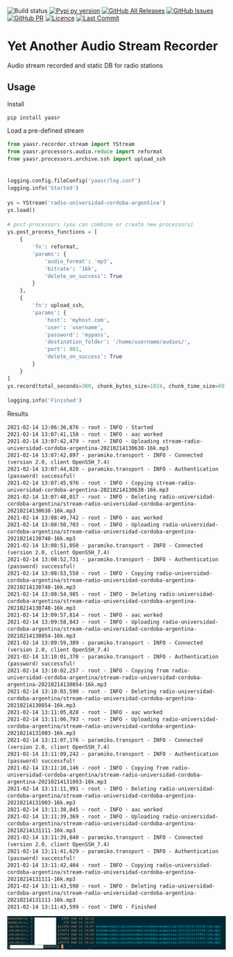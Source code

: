 ![Build status](https://github.com/avdata99/yaasr/workflows/Build/badge.svg?branch=main)
[![Pypi py version](https://img.shields.io/pypi/pyversions/yaasr)](https://pypi.org/project/yaasr/)
[![GitHub All Releases](https://img.shields.io/github/downloads/avdata99/yaasr/total)](https://github.com/avdata99/yaasr/releases)
[![GitHub Issues](https://img.shields.io/github/issues/avdata99/yaasr)](https://github.com/avdata99/yaasr/issues)
[![GitHub PR](https://img.shields.io/github/issues-pr/avdata99/yaasr)](https://github.com/avdata99/yaasr/pulls)
[![Licence](https://img.shields.io/github/license/avdata99/yaasr)](https://github.com/avdata99/yaasr/blob/main/LICENSE)
[![Last Commit](https://img.shields.io/github/last-commit/avdata99/yaasr)](https://github.com/avdata99/yaasr/commits/main)

# Yet Another Audio Stream Recorder

Audio stream recorded and static DB for radio stations

## Usage

Install
```
pip install yaasr
```

Load a pre-defined stream

```python
from yaasr.recorder.stream import YStream
from yaasr.processors.audio.reduce import reformat
from yaasr.processors.archive.ssh import upload_ssh


logging.config.fileConfig('yaasr/log.conf')
logging.info('Started')

ys = YStream('radio-universidad-cordoba-argentina')
ys.load()

# post-processors (you can combine or create new processors)
ys.post_process_functions = [
    {
        'fn': reformat,
        'params': {
            'audio_format': 'mp3',
            'bitrate': '16k',
            'delete_on_success': True
        }
    },
    {
        'fn': upload_ssh,
        'params': {
            'host': 'myhost.com',
            'user': 'username',
            'password': 'mypass',
            'destination_folder': '/home/username/audios/',
            'port': 901,
            'delete_on_success': True
        }
    }
]
ys.record(total_seconds=300, chunk_bytes_size=1024, chunk_time_size=60)

logging.info('Finished')

```

Results

```
2021-02-14 13:06:36,876 - root - INFO - Started
2021-02-14 13:07:41,158 - root - INFO - aac worked
2021-02-14 13:07:42,479 - root - INFO - Uploading stream-radio-universidad-cordoba-argentina-20210214130638-16k.mp3
2021-02-14 13:07:42,897 - paramiko.transport - INFO - Connected (version 2.0, client OpenSSH_7.4)
2021-02-14 13:07:44,820 - paramiko.transport - INFO - Authentication (password) successful!
2021-02-14 13:07:45,976 - root - INFO - Copying stream-radio-universidad-cordoba-argentina-20210214130638-16k.mp3
2021-02-14 13:07:48,017 - root - INFO - Deleting radio-universidad-cordoba-argentina/stream-radio-universidad-cordoba-argentina-20210214130638-16k.mp3
2021-02-14 13:08:49,742 - root - INFO - aac worked
2021-02-14 13:08:50,703 - root - INFO - Uploading radio-universidad-cordoba-argentina/stream-radio-universidad-cordoba-argentina-20210214130748-16k.mp3
2021-02-14 13:08:51,050 - paramiko.transport - INFO - Connected (version 2.0, client OpenSSH_7.4)
2021-02-14 13:08:52,731 - paramiko.transport - INFO - Authentication (password) successful!
2021-02-14 13:08:53,550 - root - INFO - Copying radio-universidad-cordoba-argentina/stream-radio-universidad-cordoba-argentina-20210214130748-16k.mp3
2021-02-14 13:08:54,985 - root - INFO - Deleting radio-universidad-cordoba-argentina/stream-radio-universidad-cordoba-argentina-20210214130748-16k.mp3
2021-02-14 13:09:57,814 - root - INFO - aac worked
2021-02-14 13:09:58,843 - root - INFO - Uploading radio-universidad-cordoba-argentina/stream-radio-universidad-cordoba-argentina-20210214130854-16k.mp3
2021-02-14 13:09:59,389 - paramiko.transport - INFO - Connected (version 2.0, client OpenSSH_7.4)
2021-02-14 13:10:01,370 - paramiko.transport - INFO - Authentication (password) successful!
2021-02-14 13:10:02,257 - root - INFO - Copying from radio-universidad-cordoba-argentina/stream-radio-universidad-cordoba-argentina-20210214130854-16k.mp3
2021-02-14 13:10:03,590 - root - INFO - Deleting radio-universidad-cordoba-argentina/stream-radio-universidad-cordoba-argentina-20210214130854-16k.mp3
2021-02-14 13:11:05,828 - root - INFO - aac worked
2021-02-14 13:11:06,793 - root - INFO - Uploading radio-universidad-cordoba-argentina/stream-radio-universidad-cordoba-argentina-20210214131003-16k.mp3
2021-02-14 13:11:07,176 - paramiko.transport - INFO - Connected (version 2.0, client OpenSSH_7.4)
2021-02-14 13:11:09,242 - paramiko.transport - INFO - Authentication (password) successful!
2021-02-14 13:11:10,146 - root - INFO - Copying from radio-universidad-cordoba-argentina/stream-radio-universidad-cordoba-argentina-20210214131003-16k.mp3
2021-02-14 13:11:11,991 - root - INFO - Deleting radio-universidad-cordoba-argentina/stream-radio-universidad-cordoba-argentina-20210214131003-16k.mp3
2021-02-14 13:11:38,845 - root - INFO - aac worked
2021-02-14 13:11:39,369 - root - INFO - Uploading radio-universidad-cordoba-argentina/stream-radio-universidad-cordoba-argentina-20210214131111-16k.mp3
2021-02-14 13:11:39,840 - paramiko.transport - INFO - Connected (version 2.0, client OpenSSH_7.4)
2021-02-14 13:11:41,629 - paramiko.transport - INFO - Authentication (password) successful!
2021-02-14 13:11:42,404 - root - INFO - Copying radio-universidad-cordoba-argentina/stream-radio-universidad-cordoba-argentina-20210214131111-16k.mp3
2021-02-14 13:11:43,598 - root - INFO - Deleting radio-universidad-cordoba-argentina/stream-radio-universidad-cordoba-argentina-20210214131111-16k.mp3
2021-02-14 13:11:43,599 - root - INFO - Finished
```

![ssh files](docs/img/sshed.png)
